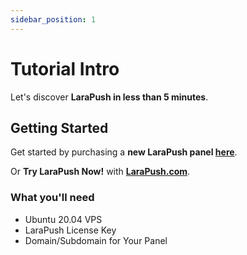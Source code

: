 ```yaml
---
sidebar_position: 1
---
```




# Tutorial Intro

Let's discover **LaraPush in less than 5 minutes**.

## Getting Started

Get started by purchasing a **new LaraPush panel [here](https://larapush.com/pricing)**.

Or **Try LaraPush Now!** with **[LaraPush.com](https://larapush.com)**.

### What you'll need

- Ubuntu 20.04 VPS
- LaraPush License Key
- Domain/Subdomain for Your Panel